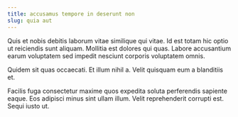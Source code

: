 ```yaml
---
title: accusamus tempore in deserunt non
slug: quia aut
---
```


Quis et nobis debitis laborum vitae similique qui vitae. Id est totam hic optio ut reiciendis sunt aliquam. Mollitia est dolores qui quas. Labore accusantium earum voluptatem sed impedit nesciunt corporis voluptatem omnis.

Quidem sit quas occaecati. Et illum nihil a. Velit quisquam eum a blanditiis et.

Facilis fuga consectetur maxime quos expedita soluta perferendis sapiente eaque. Eos adipisci minus sint ullam illum. Velit reprehenderit corrupti est. Sequi iusto ut.

